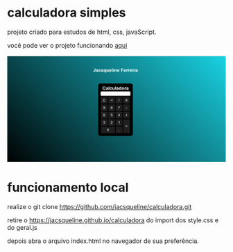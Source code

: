 # calculadora simples

projeto criado para estudos de html, css, javaScript.

você pode ver o projeto funcionando <a href="https://jacsqueline.github.io/calculadora/">aqui</a>

<img src="./imagem.png" alt="imagem do projeto"/>

# funcionamento local

realize o git clone https://github.com/jacsqueline/calculadora.git

retire o https://jacsqueline.github.io/calculadora do import dos style.css e do geral.js

depois abra o arquivo index.html no navegador de sua preferência.
